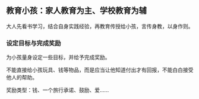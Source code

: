 ## **教育小孩：家人教育为主、学校教育为辅**

大人先看书学习，结合自身实践经验，再教育传授给小孩，言传身教，以身作则。

### 设定目标与完成奖励

为小孩量身设定一些目标，并给予完成奖励。

不能直接给小孩玩具、钱等物品，而是应当让他知道付出才有回报，不能白白接受他人的帮助。

奖励类型：钱、一个旅行承诺、鼓励、爱......